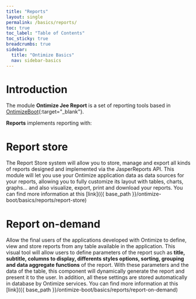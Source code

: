 ```yaml
---
title: "Reports"
layout: single
permalink: /basics/reports/
toc: true
toc_label: "Table of Contents"
toc_sticky: true
breadcrumbs: true
sidebar:
  title: "Ontimize Basics"
  nav: sidebar-basics
---
```



# Introduction
The module **Ontimize Jee Report** is a set of reporting tools based in [OntimizeBoot](https://github.com/ontimize/ontimize-boot){:target="_blank"}.


**Reports** implements reporting with:

# Report **store**
The Report Store system will allow you to store, manage and export all kinds of reports designed and implemented via the JasperReports API. This module will let you use your Ontimize application data as data sources for your reports, allowing you to fully customize its layout with tables, charts, graphs… and also visualize, export, print and download your reports. You can find more information at this [link]({{ base_path }}/ontimize-boot/basics/reports/report-store)

# Report **on-demand**
Allow the final users of the applications developed with Ontimize to define, view and store reports from any table available in the application.
This visual tool will allow users to define parameters of the report such as **title, subtitle, columns to display, differents styles options, sorting, grouping and data aggregate functions** of the report. With these parameters and the data of the table, this component will dynamically generate the report and present it to the user. In addition, all these settings are stored automatically in database by Ontimize services. You can find more information at this [link]({{ base_path }}/ontimize-boot/basics/reports/report-on-demand)